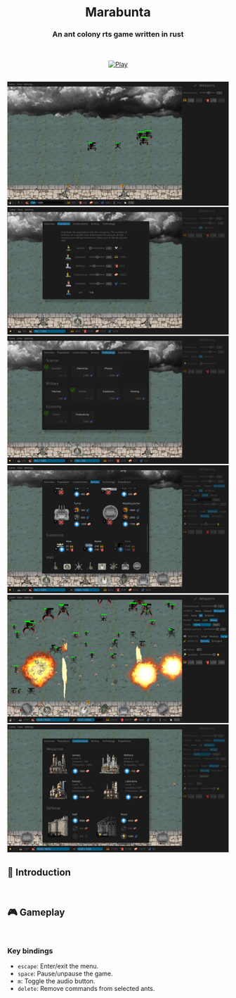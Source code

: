 <div align="center">

# Marabunta
### An ant colony rts game written in rust

<br><br>
[![Play](https://gist.githubusercontent.com/cxmeel/0dbc95191f239b631c3874f4ccf114e2/raw/play.svg)](https://tvdboom.itch.io/marabunta)
<br><br>
</div>

<img src="https://github.com/tvdboom/fortress/blob/master/assets/scenery/s1.png?raw=true" alt="Early game">
<img src="https://github.com/tvdboom/fortress/blob/master/assets/scenery/s2.png?raw=true" alt="Population">
<img src="https://github.com/tvdboom/fortress/blob/master/assets/scenery/s3.png?raw=true" alt="Technologies">
<img src="https://github.com/tvdboom/fortress/blob/master/assets/scenery/s4.png?raw=true" alt="Armory">
<img src="https://github.com/tvdboom/fortress/blob/master/assets/scenery/s5.png?raw=true" alt="Late game">
<img src="https://github.com/tvdboom/fortress/blob/master/assets/scenery/s6.png?raw=true" alt="Constructions">

<br>

## 📜 Introduction


<br>

## 🎮 Gameplay


<br>

### Key bindings

- `escape`: Enter/exit the menu.
- `space`: Pause/unpause the game.
- `m`: Toggle the audio button.
- `delete`: Remove commands from selected ants.
